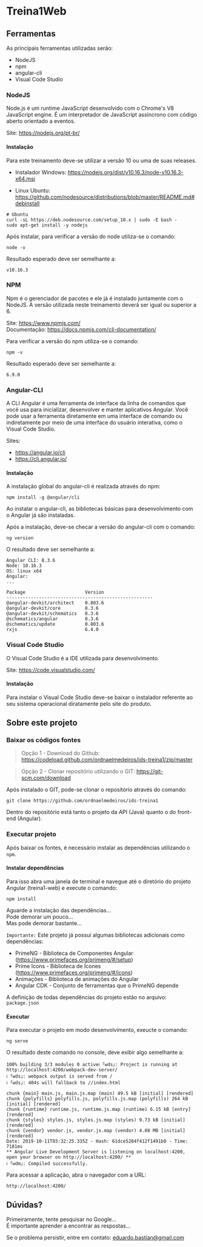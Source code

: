 # Treina1Web

## Ferramentas

As principais ferramentas utilizadas serão:
* NodeJS
* npm
* angular-cli
* Visual Code Studio

### NodeJS

Node.js é um runtime JavaScript desenvolvido com o Chrome's V8 JavaScript engine. É um interpretador de JavaScript assíncrono com código aberto orientado a eventos.

Site: https://nodejs.org/pt-br/

#### Instalação

Para este treinamento deve-se utilizar a versão 10 ou uma de suas releases.

* Instalador Windows: https://nodejs.org/dist/v10.16.3/node-v10.16.3-x64.msi

* Linux Ubuntu: https://github.com/nodesource/distributions/blob/master/README.md#debinstall

```
# Ubuntu
curl -sL https://deb.nodesource.com/setup_10.x | sudo -E bash -
sudo apt-get install -y nodejs
``` 

Após instalar, para verificar a versão do node utiliza-se o comando:
```
node -v
```

Resultado esperado deve ser semelhante a:
```
v10.16.3
```

### NPM

Npm é o gerenciador de pacotes e ele já é instalado juntamente com o NodeJS. A versão utilizada neste treinamento deverá ser igual ou superior a 6.

Site: https://www.npmjs.com/
<br>
Documentação: https://docs.npmjs.com/cli-documentation/

Para verificar a versão do npm utiliza-se o comando:
```
npm -v
```

Resultado esperado deve ser semelhante a:
```
6.9.0
```

### Angular-CLI

A CLI Angular é uma ferramenta de interface da linha de comandos que você usa para inicializar, desenvolver e manter aplicativos Angular. Você pode usar a ferramenta diretamente em uma interface de comando ou indiretamente por meio de uma interface do usuário interativa, como o Visual Code Studio.

Sites: 
* https://angular.io/cli
* https://cli.angular.io/

#### Instalação

A instalação global do angular-cli é realizada através do npm:
```
npm install -g @angular/cli
```

Ao instalar o angular-cli, as bibliotecas básicas para desenvolvimento com o Angular já são instaladas.

Após a instalação, deve-se checar a versão do angular-cli com o comando:
```
ng version
```

O resultado deve ser semelhante a:
```
Angular CLI: 8.3.6
Node: 10.16.3
OS: linux x64
Angular: 
... 

Package                      Version
------------------------------------------------------
@angular-devkit/architect    0.803.6
@angular-devkit/core         8.3.6
@angular-devkit/schematics   8.3.6
@schematics/angular          8.3.6
@schematics/update           0.803.6
rxjs                         6.4.0
```

### Visual Code Studio

O Visual Code Studio é a IDE utilizada para desenvolvimento.

Site: https://code.visualstudio.com/

#### Instalação

Para instalar o Visual Code Studio deve-se baixar o instalador referente ao seu sistema operacional diratamente pelo site do produto.

## Sobre este projeto

### Baixar os códigos fontes

> Opção 1 - Download do Github: 
https://codeload.github.com/ordnaelmedeiros/ids-treina1/zip/master

> Opção 2 - Clonar repositório utilizando o GIT: 
https://git-scm.com/download
    
Após instalado o GIT, pode-se clonar o repositório através do comando:
```
git clone https://github.com/ordnaelmedeiros/ids-treina1
```

Dentro do repositório está tanto o projeto da API (Java) quanto o do front-end (Angular).

### Executar projeto

Após baixar os fontes, é necessário instalar as dependências utilizando o `npm`. 

#### Instalar dependências

Para isso abra uma janela de terminal e navegue até o diretório do projeto Angular (treina1-web) e execute o comando:
```
npm install
```

Aguarde a instalação das dependências...
<br>Pode demorar um pouco...
<br>Mas pode demorar bastante...

`Importante:`
Este projeto já possuí algumas bibliotecas adicionais como dependências:

* PrimeNG - Biblioteca de Componentes Angular (https://www.primefaces.org/primeng/#/setup)
* Prime Icons - Biblioteca de Ícones (https://www.primefaces.org/primeng/#/icons)
* Animações - Biblioteca de animações do Angular
* Angular CDK - Conjunto de ferramentas que o PrimeNG depende

A definição de todas dependências do projeto estão no arquivo: `package.json`

#### Executar

Para executar o projeto em modo desenvolvimento, exeucte o comando:
```
ng serve
```

O resultado deste comando no console, deve exibir algo semelhante a:
```
100% building 3/3 modules 0 activeℹ ｢wds｣: Project is running at http://localhost:4200/webpack-dev-server/
ℹ ｢wds｣: webpack output is served from /
ℹ ｢wds｣: 404s will fallback to //index.html

chunk {main} main.js, main.js.map (main) 49.5 kB [initial] [rendered]
chunk {polyfills} polyfills.js, polyfills.js.map (polyfills) 264 kB [initial] [rendered]
chunk {runtime} runtime.js, runtime.js.map (runtime) 6.15 kB [entry] [rendered]
chunk {styles} styles.js, styles.js.map (styles) 9.73 kB [initial] [rendered]
chunk {vendor} vendor.js, vendor.js.map (vendor) 4.08 MB [initial] [rendered]
Date: 2019-10-11T03:32:25.335Z - Hash: 61dce5284f412f1491b0 - Time: 7181ms
** Angular Live Development Server is listening on localhost:4200, open your browser on http://localhost:4200/ **
ℹ ｢wdm｣: Compiled successfully.
```

Para acessar a aplicação, abra o navegador com a URL:
```
http://localhost:4200/
```

## Dúvidas?

Primeiramente, tente pesquisar no Google...
<br>É importante aprender a encontrar as respostas...

Se o problema persistir, entre em contato: eduardo.bastian@gmail.com
